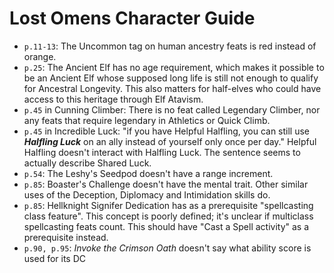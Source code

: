 # Lost Omens Character Guide

* `p.11-13`: The Uncommon tag on human ancestry feats is red instead of orange.
* `p.25`: The Ancient Elf has no age requirement, which makes it possible to be an Ancient Elf whose supposed long life is still not enough to qualify for Ancestral Longevity.
  This also matters for half-elves who could have access to this heritage through Elf Atavism.
* `p.45` in Cunning Climber: There is no feat called Legendary Climber, nor any feats that require legendary in Athletics or Quick Climb.
* `p.45` in Incredible Luck: "if you have Helpful Halfling, you can still use ***Halfling Luck*** on an ally instead of yourself only once per day."
  Helpful Halfling doesn't interact with Halfling Luck.
  The sentence seems to actually describe Shared Luck.
* `p.54`: The Leshy's Seedpod doesn't have a range increment.
* `p.85`: Boaster's Challenge doesn't have the mental trait.
  Other similar uses of the Deception, Diplomacy and Intimidation skills do.
* `p.85`: Hellknight Signifer Dedication has as a prerequisite "spellcasting class feature".
  This concept is poorly defined; it's unclear if multiclass spellcasting feats count.
  This should have "Cast a Spell activity" as a prerequisite instead.
* `p.90, p.95`: *Invoke the Crimson Oath* doesn't say what ability score is used for its DC
